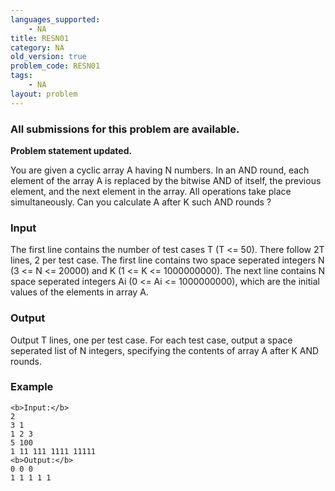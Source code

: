 ```yaml
---
languages_supported:
    - NA
title: RESN01
category: NA
old_version: true
problem_code: RESN01
tags:
    - NA
layout: problem
---
```

###  All submissions for this problem are available. 

**Problem statement updated.**

You are given a cyclic array A having N numbers. In an AND round, each element of the array A is replaced by the bitwise AND of itself, the previous element, and the next element in the array. All operations take place simultaneously. Can you calculate A after K such AND rounds ?

### Input

The first line contains the number of test cases T (T <= 50). There follow 2T lines, 2 per test case. The first line contains two space seperated integers N (3 <= N <= 20000) and K (1 <= K <= 1000000000). The next line contains N space seperated integers Ai (0 <= Ai <= 1000000000), which are the initial values of the elements in array A.

### Output

Output T lines, one per test case. For each test case, output a space seperated list of N integers, specifying the contents of array A after K AND rounds.

### Example

```
<b>Input:</b>
2
3 1
1 2 3
5 100
1 11 111 1111 11111
<b>Output:</b>
0 0 0
1 1 1 1 1

```